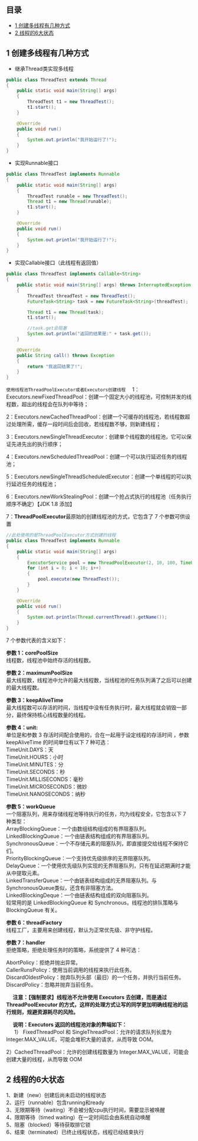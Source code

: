 ## 目录

- [1 创建多线程有几种方式](#1%20%E5%88%9B%E5%BB%BA%E5%A4%9A%E7%BA%BF%E7%A8%8B%E6%9C%89%E5%87%A0%E7%A7%8D%E6%96%B9%E5%BC%8F)
- [2 线程的6大状态](#2%20%E7%BA%BF%E7%A8%8B%E7%9A%846%E5%A4%A7%E7%8A%B6%E6%80%81)

## 1 创建多线程有几种方式

- 继承Thread类实现多线程
```java
public class ThreadTest extends Thread
{
    public static void main(String[] args)
    {
        ThreadTest t1 = new ThreadTest();
        t1.start();
    }

    @Override
    public void run()
    {
        System.out.println("我开始运行了!");
    }
}
```

- 实现Runnable接口
```java
public class ThreadTest implements Runnable
{
    public static void main(String[] args)
    {
        ThreadTest runable = new ThreadTest();
        Thread t1 = new Thread(runable);
        t1.start();
    }

    @Override
    public void run()
    {
        System.out.println("我开始运行了!");
    }
}
```

- 实现Callable接口（此线程有返回值）
```java
public class ThreadTest implements Callable<String>
{
    public static void main(String[] args) throws InterruptedException, ExecutionException
    {
        ThreadTest threadTest = new ThreadTest();
        FutureTask<String> task = new FutureTask<String>(threadTest);

        Thread t1 = new Thread(task);
        t1.start();

        //task.get会阻塞
        System.out.println("返回的结果是:" + task.get());
    }

    @Override
    public String call() throws Exception
    {
        return "我返回结果了!";
    }
}
```

`使用线程池ThreadPoolExecutor或者Executors创建线程  `
1：Executors.newFixedThreadPool：创建一个固定大小的线程池，可控制并发的线程数，超出的线程会在队列中等待；  

2：Executors.newCachedThreadPool：创建一个可缓存的线程池，若线程数超过处理所需，缓存一段时间后会回收，若线程数不够，则新建线程；

3：Executors.newSingleThreadExecutor：创建单个线程数的线程池，它可以保证先进先出的执行顺序；  

4：Executors.newScheduledThreadPool：创建一个可以执行延迟任务的线程池；

5：Executors.newSingleThreadScheduledExecutor：创建一个单线程的可以执行延迟任务的线程池；  

6：Executors.newWorkStealingPool：创建一个抢占式执行的线程池（任务执行顺序不确定）【JDK 1.8 添加】  

7：**ThreadPoolExecutor**最原始的创建线程池的方式，它包含了 7 个参数可供设置

```java
//此处使用的是ThreadPoolExecutor方式创建的线程
public class ThreadTest implements Runnable
{
    public static void main(String[] args)
    {
        ExecutorService pool = new ThreadPoolExecutor(2, 10, 100, TimeUnit.MINUTES, new LinkedBlockingQueue<>(10));
        for (int i = 0; i < 10; i++)
        {
            pool.execute(new ThreadTest());
        }
    }

    @Override
    public void run()
    {
        System.out.println(Thread.currentThread().getName());
    }
}
```

7 个参数代表的含义如下：

**参数 1：corePoolSize**  
线程数，线程池中始终存活的线程数。

**参数 2：maximumPoolSize**  
最大线程数，线程池中允许的最大线程数，当线程池的任务队列满了之后可以创建的最大线程数。

**参数 3：keepAliveTime**  
最大线程数可以存活的时间，当线程中没有任务执行时，最大线程就会销毁一部分，最终保持核心线程数量的线程。

**参数 4：unit:**  
单位是和参数 3 存活时间配合使用的，合在一起用于设定线程的存活时间 ，参数 keepAliveTime 的时间单位有以下 7 种可选：  
TimeUnit.DAYS：天  
TimeUnit.HOURS：小时  
TimeUnit.MINUTES：分  
TimeUnit.SECONDS：秒  
TimeUnit.MILLISECONDS：毫秒  
TimeUnit.MICROSECONDS：微妙  
TimeUnit.NANOSECONDS：纳秒

**参数 5：workQueue**  
一个阻塞队列，用来存储线程池等待执行的任务，均为线程安全，它包含以下 7 种类型：  
ArrayBlockingQueue：一个由数组结构组成的有界阻塞队列。  
LinkedBlockingQueue：一个由链表结构组成的有界阻塞队列。  
SynchronousQueue：一个不存储元素的阻塞队列，即直接提交给线程不保持它们。  
PriorityBlockingQueue：一个支持优先级排序的无界阻塞队列。  
DelayQueue：一个使用优先级队列实现的无界阻塞队列，只有在延迟期满时才能从中提取元素。  
LinkedTransferQueue：一个由链表结构组成的无界阻塞队列。与SynchronousQueue类似，还含有非阻塞方法。  
LinkedBlockingDeque：一个由链表结构组成的双向阻塞队列。  
较常用的是 LinkedBlockingQueue 和 Synchronous，线程池的排队策略与 BlockingQueue 有关。

**参数 6：threadFactory**  
线程工厂，主要用来创建线程，默认为正常优先级、非守护线程。

**参数 7：handler**  
拒绝策略，拒绝处理任务时的策略，系统提供了 4 种可选：

AbortPolicy：拒绝并抛出异常。  
CallerRunsPolicy：使用当前调用的线程来执行此任务。  
DiscardOldestPolicy：抛弃队列头部（最旧）的一个任务，并执行当前任务。  
DiscardPolicy：忽略并抛弃当前任务。

   **注意：【强制要求】线程池不允许使用 Executors 去创建，而是通过 ThreadPoolExecutor 的方式，这样的处理方式让写的同学更加明确线程池的运行规则，规避资源耗尽的风险。**

   **说明：Executors 返回的线程池对象的弊端如下：**  
   
1） FixedThreadPool 和 SingleThreadPool：允许的请求队列长度为 Integer.MAX_VALUE，可能会堆积大量的请求，从而导致 OOM。

2）CachedThreadPool：允许的创建线程数量为 Integer.MAX_VALUE，可能会创建大量的线程，从而导致 OOM

## 2 线程的6大状态

1、新建（new）创建后尚未启动的线程状态  
2、运行（runnable）包含running和ready  
3、无限期等待（waiting）不会被分配cpu执行时间，需要显示被唤醒  
4、限期等待（timed waiting）在一定时间后会由系统自动唤醒  
5、阻塞（blocked）等待获取排它锁  
6、结束（terminated）已终止线程状态，线程已经结束执行

